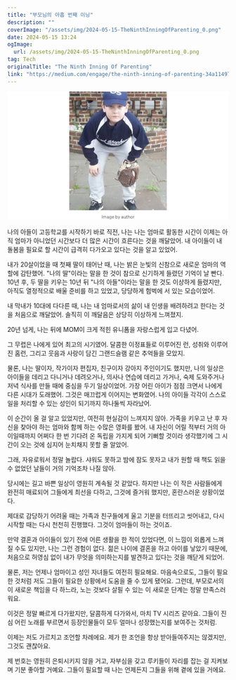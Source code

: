 ```yaml
---
title: "부모님의 아홉 번째 이닝"
description: ""
coverImage: "/assets/img/2024-05-15-TheNinthInningOfParenting_0.png"
date: 2024-05-15 13:24
ogImage: 
  url: /assets/img/2024-05-15-TheNinthInningOfParenting_0.png
tag: Tech
originalTitle: "The Ninth Inning Of Parenting"
link: "https://medium.com/engage/the-ninth-inning-of-parenting-34a11497f84c"
---
```



![2024-05-15-TheNinthInningOfParenting_0](/assets/img/2024-05-15-TheNinthInningOfParenting_0.png)

나의 아들이 고등학교를 시작하기 바로 직전, 나는 나는 엄마로 활동한 시간이 이제는 아직 엄마가 아니었던 시간보다 더 많은 시간이 흐른다는 것을 깨달았어. 내 아이들이 내 돌봄을 필요로 할 시간이 급격히 다가오고 있다는 것을 알고 있었어.

내가 20살이었을 때 첫째 딸이 태어난 때, 나는 밝은 눈빛의 신참으로 새로운 엄마의 역할에 감탄했어. "나의 딸"이라는 말을 한 것이 참으로 신기하게 들렸던 기억이 날 빤다. 10년 후, 두 딸을 키우는 10년 뒤 "나의 아들"이라는 말을 한 것도 이상하게 들렸지만, 아직도 열정적으로 배울 준비를 하고 있었고, 당당하게 험벅에 서 있는 모습이었어.

내 막내가 10대에 다다른 때, 나는 내 엄마로서의 삶이 내 인생을 배려하려고 한다는 것을 처음으로 깨달았어. 솔직히 이 깨달음은 상당히 이상하게 느껴졌지.



20년 넘게, 나는 뒤에 MOM이 크게 적힌 유니폼을 자랑스럽게 입고 다녔어.

그 무렵은 나에게 있어 최고의 시기였어. 달콤한 이정표들로 이루어진 런, 성취와 이루어진 홈런, 그리고 웃음과 사랑이 담긴 그랜드슬램 같은 추억들을 모았지.

물론, 나는 딸이자, 작가이자 편집자, 친구이자 강아지 주인이기도 했지만, 나의 일상은 아이들을 데리고 다니거나 데려오거나, 의사나 연습에 데리고 가거나, 숙제 도와주거나 저녁 식사를 만들 때에 중심을 두기 일상이었어. 가장 어린 아이가 점점 크면서 나에게 다른 시대가 도래했어. 그것은 매끄럽게 이어지는 변화였어. 나의 아이들 각각이 스스로 일을 처리할 수 있는 성인이 되기까지 하나둘씩 자라났어.

이 순간이 올 걸 알고 있었지만, 여전히 현실감이 느껴지지 않아. 가족을 키우고 난 후 자신을 찾아야 하는 엄마와 함께 하는 수많은 영화를 봤어. 내 자신이 어릴 적부터 거의 아이일때까지 어쩌다 한 번 기다려 온 독립을 가지게 되어 기뻐할 것이라 생각했기에 그 시간이 오는 것에 심지어 눈치채지 못할 줄 알았어.



그래, 자유로워서 정말 놀랍다. 샤워도 못하고 밤에 잠도 못자고 내가 원할 때 책도 읽을 수 없었던 날들이 거의 기억조차 나질 않아.

당시에는 길고 바쁜 일상이 영원히 계속될 것 같았다. 하지만 나는 이 작은 사람들에게 완전히 매료되어 그들에게 최선을 다하고, 그것에 즐거워 했지만, 혼란스러운 상황이었다. 

제대로 감당하기 어려울 때는 가족과 친구들에게 울고 기분을 터뜨리고 씻어내고, 다시 시작할 때는 다시 천천히 진행했다. 그것이 엄마들이 하는 것이죠.

만약 결혼과 아이들이 있기 전에 어른 생활을 한 적이 있었다면, 이 느낌이 외롭게 느껴질 수도 있지만, 나는 그런 경험이 없다. 젊은 나이에 결혼을 하고 아이를 낳았기 때문에, 처음으로 허영심 없이 내가 무엇을 의미하는지를 발견하고 있다는 것을 깨닫게 되었어.



물론, 저는 언제나 엄마이고 성인 자녀들도 여전히 필요해요. 마음속으로도, 그들이 필요한 것처럼 저도 그들이 필요한 상황에서 도움을 줄 수 있게 됐어요. 그런데, 부모로서의 이 새로운 책임을 다 하느라, 노는 것보다 살필 수 있는 이 새로운 단계는 정말 만족스러워요.

이것은 정말 빠르게 다가왔지만, 달콤하게 다가와서, 마치 TV 시리즈 같아요. 그들이 진심 어린 노래를 부르면서 등장인물들이 모두 얼마나 성장했는지를 보여주는 것처럼.

이제는 저도 가르치고 조언할 차례에요. 제가 한 조언을 항상 받아들여주지는 않겠지만, 그것도 괜찮아요. 

제 번호는 영원히 은퇴시키지 않을 거고, 자부심을 갖고 루키들이 자리를 잡는 걸 지켜보며 기분 좋아할 거예요. 그들이 필요할 때 나는 언제든지 그들을 위해 곁에 있을 거에요.